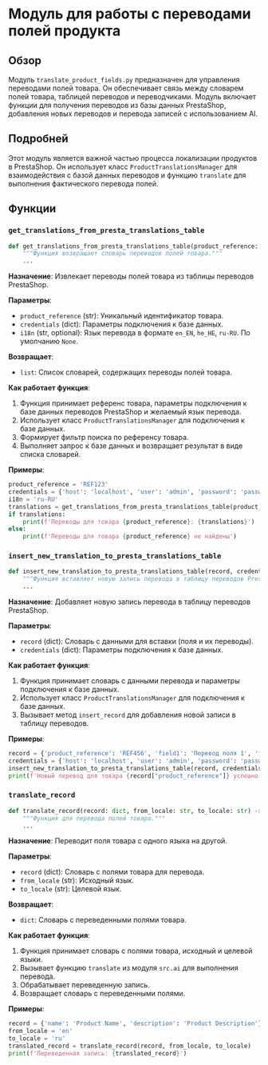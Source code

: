 # Модуль для работы с переводами полей продукта

## Обзор

Модуль `translate_product_fields.py` предназначен для управления переводами полей товара. Он обеспечивает связь между словарем полей товара, таблицей переводов и переводчиками. Модуль включает функции для получения переводов из базы данных PrestaShop, добавления новых переводов и перевода записей с использованием AI.

## Подробней

Этот модуль является важной частью процесса локализации продуктов в PrestaShop. Он использует класс `ProductTranslationsManager` для взаимодействия с базой данных переводов и функцию `translate` для выполнения фактического перевода полей.

## Функции

### `get_translations_from_presta_translations_table`

```python
def get_translations_from_presta_translations_table(product_reference: str, credentials: dict, i18n: str = None) -> list:
    """Функция возвращает словарь переводов полей товара."""
    ...
```

**Назначение**:
Извлекает переводы полей товара из таблицы переводов PrestaShop.

**Параметры**:
- `product_reference` (str): Уникальный идентификатор товара.
- `credentials` (dict): Параметры подключения к базе данных.
- `i18n` (str, optional): Язык перевода в формате `en_EN`, `he_HE`, `ru-RU`. По умолчанию `None`.

**Возвращает**:
- `list`: Список словарей, содержащих переводы полей товара.

**Как работает функция**:
1. Функция принимает референс товара, параметры подключения к базе данных переводов PrestaShop и желаемый язык перевода.
2. Использует класс `ProductTranslationsManager` для подключения к базе данных.
3. Формирует фильтр поиска по референсу товара.
4. Выполняет запрос к базе данных и возвращает результат в виде списка словарей.

**Примеры**:

```python
product_reference = 'REF123'
credentials = {'host': 'localhost', 'user': 'admin', 'password': 'password', 'database': 'prestashop'}
i18n = 'ru-RU'
translations = get_translations_from_presta_translations_table(product_reference, credentials, i18n)
if translations:
    print(f'Переводы для товара {product_reference}: {translations}')
else:
    print(f'Переводы для товара {product_reference} не найдены')
```

### `insert_new_translation_to_presta_translations_table`

```python
def insert_new_translation_to_presta_translations_table(record, credentials):
    """Функция вставляет новую запись перевода в таблицу переводов PrestaShop."""
    ...
```

**Назначение**:
Добавляет новую запись перевода в таблицу переводов PrestaShop.

**Параметры**:
- `record` (dict): Словарь с данными для вставки (поля и их переводы).
- `credentials` (dict): Параметры подключения к базе данных.

**Как работает функция**:
1. Функция принимает словарь с данными перевода и параметры подключения к базе данных.
2. Использует класс `ProductTranslationsManager` для подключения к базе данных.
3. Вызывает метод `insert_record` для добавления новой записи в таблицу переводов.

**Примеры**:

```python
record = {'product_reference': 'REF456', 'field1': 'Перевод поля 1', 'field2': 'Перевод поля 2'}
credentials = {'host': 'localhost', 'user': 'admin', 'password': 'password', 'database': 'prestashop'}
insert_new_translation_to_presta_translations_table(record, credentials)
print(f'Новый перевод для товара {record["product_reference"]} успешно добавлен')
```

### `translate_record`

```python
def translate_record(record: dict, from_locale: str, to_locale: str) -> dict:
    """Функция для перевода полей товара."""
    ...
```

**Назначение**:
Переводит поля товара с одного языка на другой.

**Параметры**:
- `record` (dict): Словарь с полями товара для перевода.
- `from_locale` (str): Исходный язык.
- `to_locale` (str): Целевой язык.

**Возвращает**:
- `dict`: Словарь с переведенными полями товара.

**Как работает функция**:
1. Функция принимает словарь с полями товара, исходный и целевой языки.
2. Вызывает функцию `translate` из модуля `src.ai` для выполнения перевода.
3. Обрабатывает переведенную запись.
4. Возвращает словарь с переведенными полями.

**Примеры**:

```python
record = {'name': 'Product Name', 'description': 'Product Description'}
from_locale = 'en'
to_locale = 'ru'
translated_record = translate_record(record, from_locale, to_locale)
print(f'Переведенная запись: {translated_record}')